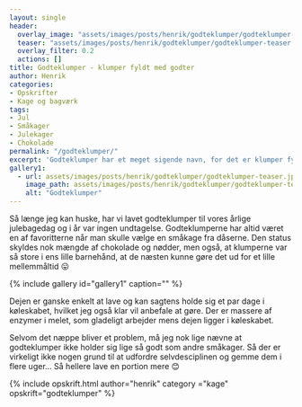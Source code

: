 ```yaml
---
layout: single
header:
  overlay_image: "assets/images/posts/henrik/godteklumper/godteklumper-header.jpg"
  teaser: "assets/images/posts/henrik/godteklumper/godteklumper-teaser.jpg"
  overlay_filter: 0.2
  actions: []
title: Godteklumper - klumper fyldt med godter 
author: Henrik
categories:
- Opskrifter
- Kage og bagværk
tags:
- Jul
- Småkager
- Julekager
- Chokolade
permalink: "/godteklumper/"
excerpt: 'Godteklumper har et meget sigende navn, for det er klumper fyldt med godter, nemlig store stykker, nødder og godt med smør.'
gallery1:
  - url: assets/images/posts/henrik/godteklumper/godteklumper-teaser.jpg
    image_path: assets/images/posts/henrik/godteklumper/godteklumper-teaser.jpg
    alt: "Godteklumper"
---
```

Så længe jeg kan huske, har vi lavet godteklumper til vores årlige julebagedag og i år var ingen undtagelse. Godteklumperne har altid været en af favoritterne når man skulle vælge en småkage fra dåserne. Den status skyldes nok mængde af chokolade og nødder, men også, at klumperne var så store i ens lille barnehånd, at de næsten kunne gøre det ud for et lille mellemmåltid 😛

{% include gallery id="gallery1"  caption="" %}


Dejen er ganske enkelt at lave og kan sagtens holde sig et par dage i køleskabet, hvilket jeg også klar vil anbefale at gøre. Der er massere af enzymer i melet, som gladeligt arbejder mens dejen ligger i køleskabet. 

Selvom det næppe bliver et problem, må jeg nok lige nævne at godteklumper ikke holder sig lige så godt som andre småkager. Så der er virkeligt ikke nogen grund til at udfordre selvdesciplinen og gemme dem i flere uger... Så hellere lave en portion mere 😊


{% include opskrift.html author="henrik" category ="kage" opskrift="godteklumper" %}